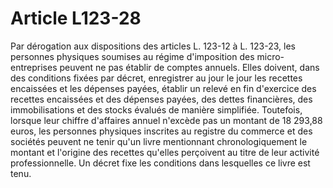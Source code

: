 # Article L123-28

Par dérogation aux dispositions des articles L. 123-12 à L. 123-23, les personnes physiques soumises au régime d'imposition des micro-entreprises peuvent ne pas établir de comptes annuels. Elles doivent, dans des conditions fixées par décret, enregistrer au jour le jour les recettes encaissées et les dépenses payées, établir un relevé en fin d'exercice des recettes encaissées et des dépenses payées, des dettes financières, des immobilisations et des stocks évalués de manière simplifiée. Toutefois, lorsque leur chiffre d'affaires annuel n'excède pas un montant de 18 293,88 euros, les personnes physiques inscrites au registre du commerce et des sociétés peuvent ne tenir qu'un livre mentionnant chronologiquement le montant et l'origine des recettes qu'elles perçoivent au titre de leur activité professionnelle. Un décret fixe les conditions dans lesquelles ce livre est tenu.